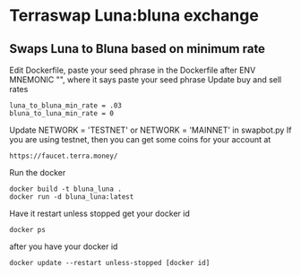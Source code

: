 # Terraswap Luna:bluna exchange
## Swaps Luna to Bluna based on minimum rate


Edit Dockerfile, paste your seed phrase in the Dockerfile after ENV MNEMONIC "", where it says paste your seed phrase
Update buy and sell rates
```
luna_to_bluna_min_rate = .03
bluna_to_luna_min_rate = 0
```
Update NETWORK = 'TESTNET' or NETWORK = 'MAINNET' in swapbot.py
If you are using testnet, then you can get some coins for your account at 
```
https://faucet.terra.money/
```
Run the docker
```
docker build -t bluna_luna .
docker run -d bluna_luna:latest
```
Have it restart unless stopped
get your docker id
```
docker ps
```
after you have your docker id
```
docker update --restart unless-stopped [docker id]
```
